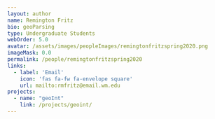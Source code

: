 ```yaml
---
layout: author
name: Remington Fritz
bio: geoParsing
type: Undergraduate Students
webOrder: 5.0
avatar: /assets/images/peopleImages/remingtonfritzspring2020.png
imageMask: 0.0
permalink: /people/remingtonfritzspring2020
links:
  - label: 'Email'
    icon: 'fas fa-fw fa-envelope square'
    url: mailto:rmfritz@email.wm.edu
projects:
  - name: "geoInt"
    link: /projects/geoint/
---
```

